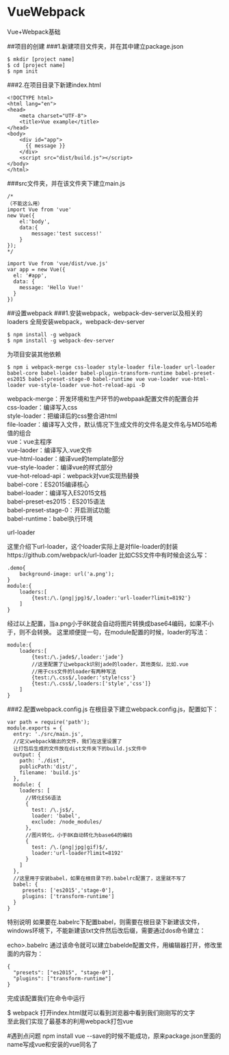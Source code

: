 # VueWebpack
Vue+Webpack基础


##项目的创建
###1.新建项目文件夹，并在其中建立package.json
```
$ mkdir [project name]
$ cd [project name]
$ npm init
```
###2.在项目目录下新建index.html
```
<!DOCTYPE html>
<html lang="en">
<head>
    <meta charset="UTF-8">
    <title>Vue example</title>
</head>
<body>
    <div id="app">
      {{ message }}
    </div>
    <script src="dist/build.js"></script>
</body>
</html>
```
###src文件夹，并在该文件夹下建立main.js

```
/*
（不能这么用）
import Vue from 'vue'
new Vue({
    el:'body',
    data:{
        message:'test success!'
    }
});
*/

import Vue from 'vue/dist/vue.js'
var app = new Vue({
  el: '#app',
  data: {
    message: 'Hello Vue!'
  }
})
```
##设置webpack
###1.安装webpack，webpack-dev-server以及相关的loaders
全局安装webpack，webpack-dev-server
```
$ npm install -g webpack
$ npm install -g webpack-dev-server
```
为项目安装其他依赖
```
$ npm i webpack-merge css-loader style-loader file-loader url-loader babel-core babel-loader babel-plugin-transform-runtime babel-preset-es2015 babel-preset-stage-0 babel-runtime vue vue-loader vue-html-loader vue-style-loader vue-hot-reload-api -D
```
webpack-merge：开发环境和生产环节的webpaak配置文件的配置合并<br/>
css-loader：编译写入css<br/>
style-loader：把编译后的css整合进html<br/>
file-loader：编译写入文件，默认情况下生成文件的文件名是文件名与MD5哈希值的组合<br/>
vue：vue主程序<br/>
vue-laoder：编译写入.vue文件<br/>
vue-html-loader：编译vue的template部分<br/>
vue-style-loader：编译vue的样式部分<br/>
vue-hot-reload-api：webpack对vue实现热替换<br/>
babel-core：ES2015编译核心<br/>
babel-loader：编译写入ES2015文档<br/>
babel-preset-es2015：ES2015语法<br/>
babel-preset-stage-0：开启测试功能<br/>
babel-runtime：babel执行环境<br/>

url-loader

这里介绍下url-loader，这个loader实际上是对file-loader的封装https://github.com/webpack/url-loader
比如CSS文件中有时候会这么写：
```
.demo{
    background-image: url('a.png');
}
module:{
    loaders:[
        {test:/\.(png|jpg)$/,loader:'url-loader?limit=8192'}
    ]
}
```
经过以上配置，当a.png小于8K就会自动将图片转换成base64编码，如果不小于，则不会转换。
这里顺便提一句，在module配置的时候，loader的写法：
```
module:{
    loaders:[
        {test:/\.jade$/,loader:'jade'}
        //这里配置了让webpack识别jade的loader，其他类似，比如.vue
        //用于css文件的loader有两种写法
        {test:/\.css$/,loader:'style!css'}
        {test:/\.css$/,loaders:['style','css']}
    ]
}
```
###2.配置webpack.config.js
在根目录下建立webpack.config.js，配置如下：
```
var path = require('path');
module.exports = {
  entry: './src/main.js',
  //定义webpack输出的文件，我们在这里设置了
  让打包后生成的文件放在dist文件夹下的build.js文件中
  output: {
    path: './dist',
    publicPath:'dist/',
    filename: 'build.js'
  },
  module: {
    loaders: [
      //转化ES6语法
      {
        test: /\.js$/,
        loader: 'babel',
        exclude: /node_modules/
      },
      //图片转化，小于8K自动转化为base64的编码
      {
        test: /\.(png|jpg|gif)$/,
        loader:'url-loader?limit=8192'
      }
    ]
  },
  //这里用于安装babel，如果在根目录下的.babelrc配置了，这里就不写了
  babel: {
     presets: ['es2015','stage-0'],
     plugins: ['transform-runtime']
  }
}
```
特别说明
如果要在.babelrc下配置babel，则需要在根目录下新建该文件，windows环境下，不能新建该txt文件然后改后缀，需要通过dos命令建立：

echo>.babelrc
通过该命令就可以建立babelde配置文件，用编辑器打开，修改里面的内容为：
```
{
  "presets": ["es2015", "stage-0"],
  "plugins": ["transform-runtime"]
}
```
完成该配置我们在命令中运行

$ webpack
打开index.html就可以看到浏览器中看到我们刚刚写的文字  
至此我们实现了最基本的利用webpack打包vue


#遇到点问题
npm install vue --save的时候不能成功，原来package.json里面的name写成vue和安装的vue同名了
